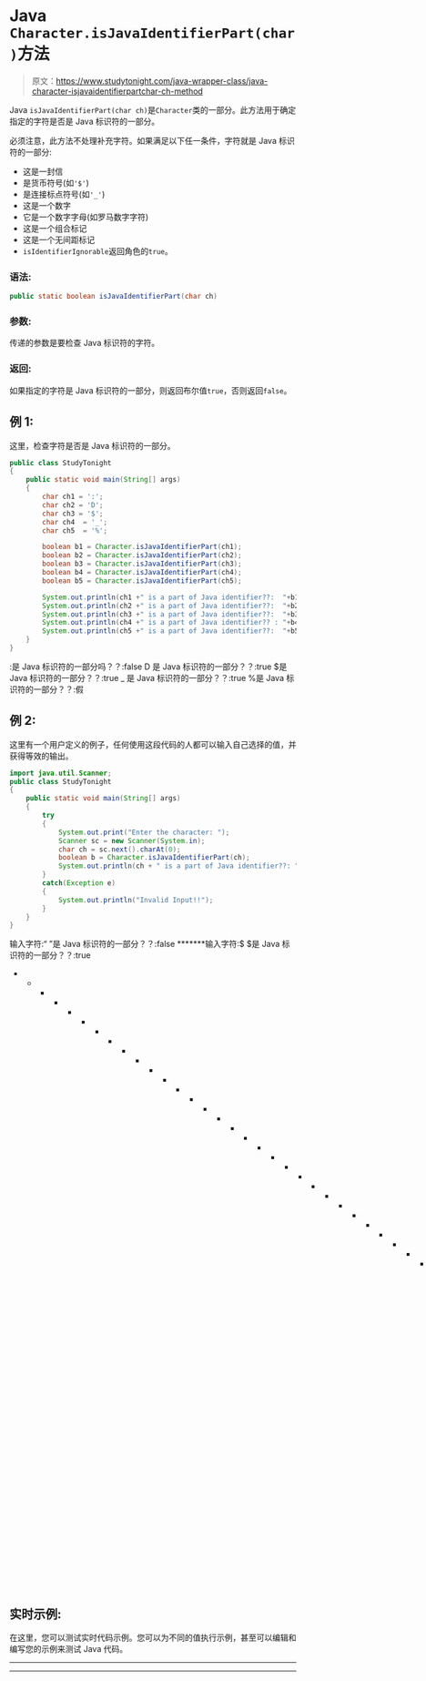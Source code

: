 # Java `Character.isJavaIdentifierPart(char)`方法

> 原文：<https://www.studytonight.com/java-wrapper-class/java-character-isjavaidentifierpartchar-ch-method>

Java `isJavaIdentifierPart(char ch)`是`Character`类的一部分。此方法用于确定指定的字符是否是 Java 标识符的一部分。

必须注意，此方法不处理补充字符。如果满足以下任一条件，字符就是 Java 标识符的一部分:

*   这是一封信
*   是货币符号(如`'$'`)
*   是连接标点符号(如`'_'`)
*   这是一个数字
*   它是一个数字字母(如罗马数字字符)
*   这是一个组合标记
*   这是一个无间距标记
*   `isIdentifierIgnorable`返回角色的`true`。

### 语法:

```java
public static boolean isJavaIdentifierPart(char ch)
```

### 参数:

传递的参数是要检查 Java 标识符的字符。

### 返回:

如果指定的字符是 Java 标识符的一部分，则返回布尔值`true`，否则返回`false`。

## 例 1:

这里，检查字符是否是 Java 标识符的一部分。

```java
public class StudyTonight
{  
	public static void main(String[] args)
	{  
		char ch1 = ':';  
		char ch2 = 'D';  
		char ch3 = '$';  
		char ch4  = '_';   
		char ch5  = '%';  

		boolean b1 = Character.isJavaIdentifierPart(ch1);  
		boolean b2 = Character.isJavaIdentifierPart(ch2);  
		boolean b3 = Character.isJavaIdentifierPart(ch3);  
		boolean b4 = Character.isJavaIdentifierPart(ch4);  
		boolean b5 = Character.isJavaIdentifierPart(ch5);  

		System.out.println(ch1 +" is a part of Java identifier??:  "+b1);  
		System.out.println(ch2 +" is a part of Java identifier??:  "+b2);  
		System.out.println(ch3 +" is a part of Java identifier??:  "+b3);  
		System.out.println(ch4 +" is a part of Java identifier?? : "+b4);  
		System.out.println(ch5 +" is a part of Java identifier??:  "+b5);  
	}  
} 
```

:是 Java 标识符的一部分吗？？:false
D 是 Java 标识符的一部分？？:true
$是 Java 标识符的一部分？？:true
_ 是 Java 标识符的一部分？？:true
%是 Java 标识符的一部分？？:假

## 例 2:

这里有一个用户定义的例子，任何使用这段代码的人都可以输入自己选择的值，并获得等效的输出。

```java
import java.util.Scanner; 
public class StudyTonight
{  
	public static void main(String[] args)
	{  
		try
		{
			System.out.print("Enter the character: ");  
			Scanner sc = new Scanner(System.in);         
			char ch = sc.next().charAt(0);  
			boolean b = Character.isJavaIdentifierPart(ch);
			System.out.println(ch + " is a part of Java identifier??: "+b);
		}
		catch(Exception e)
		{
			System.out.println("Invalid Input!!");
		}
	}  
}
```

输入字符:“
”是 Java 标识符的一部分？？:false
*******输入字符:$
$是 Java 标识符的一部分？？:true
* * * * * * * * * * * * * * * * * * * * * * * * * * * * * * * * * * * * * * *输入字符:。
。是 Java 标识符的一部分？？:假

## 实时示例:

在这里，您可以测试实时代码示例。您可以为不同的值执行示例，甚至可以编辑和编写您的示例来测试 Java 代码。

* * *

* * *